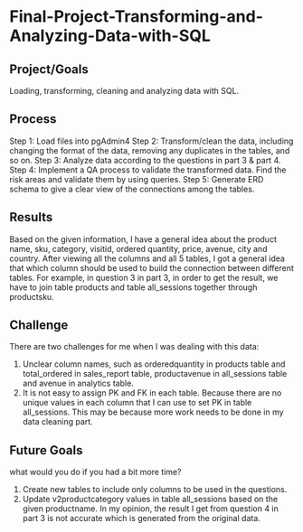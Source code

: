 # Final-Project-Transforming-and-Analyzing-Data-with-SQL

## Project/Goals

Loading, transforming, cleaning and analyzing data with SQL.

## Process

Step 1: Load files into pgAdmin4
Step 2: Transform/clean the data, including changing the format of the data, removing any duplicates in the tables, and so on.
Step 3: Analyze data according to the questions in part 3 & part 4.
Step 4: Implement a QA process to validate the transformed data. Find the risk areas and validate them by using queries.
Step 5: Generate ERD schema to give a clear view of the connections among the tables.

## Results
Based on the given information, I have a general idea about the product name, sku, category, visitid, ordered quantity, price, avenue, city and country. After viewing all the columns and all 5 tables, I got a general idea that which column should be used to build the connection between different tables. 
For example, in question 3 in part 3, in order to get the result, we have to join table products and table all_sessions together through productsku. 

## Challenge
There are two challenges for me when I was dealing with this data:
1. Unclear column names, such as orderedquantity in products table and total_ordered in sales_report table, productavenue in all_sessions table and avenue in analytics table.
2. It is not easy to assign PK and FK in each table. Because there are no unique values in each column that I can use to set PK in table all_sessions. This may be because more work needs to be done in my data cleaning part.

## Future Goals
what would you do if you had a bit more time?
1. Create new tables to include only columns to be used in the questions.
2. Update v2productcategory values in table all_sessions based on the given productname. In my opinion, the result I get from question 4 in part 3 is not accurate which is generated from the original data.



